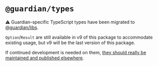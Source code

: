 # `@guardian/types`

⚠️ Guardian-specific TypeScript types have been migrated to [@guardian/libs](https://github.com/guardian/libs).

`Option`/`Result` are still available in v9 of this package to accommodate existing usage, but v9 will be the last version of this package. 

If continued development is needed on them, [they should really be maintained and published elsewhere](https://github.com/guardian/types/issues/5#issuecomment-610876533).
